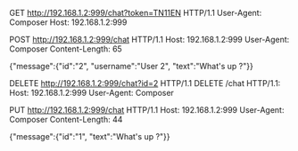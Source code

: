 GET http://192.168.1.2:999/chat?token=TN11EN HTTP/1.1
User-Agent: Composer
Host: 192.168.1.2:999


POST http://192.168.1.2:999/chat HTTP/1.1
Host: 192.168.1.2:999
User-Agent: Composer
Content-Length: 65

{"message":{"id":"2", "username":"User 2", "text":"What's up ?"}}


DELETE http://192.168.1.2:999/chat?id=2 HTTP/1.1
DELETE /chat HTTP/1.1: 
Host: 192.168.1.2:999
User-Agent: Composer


PUT http://192.168.1.2:999/chat HTTP/1.1
Host: 192.168.1.2:999
User-Agent: Composer
Content-Length: 44

{"message":{"id":"1", "text":"What's up ?"}}